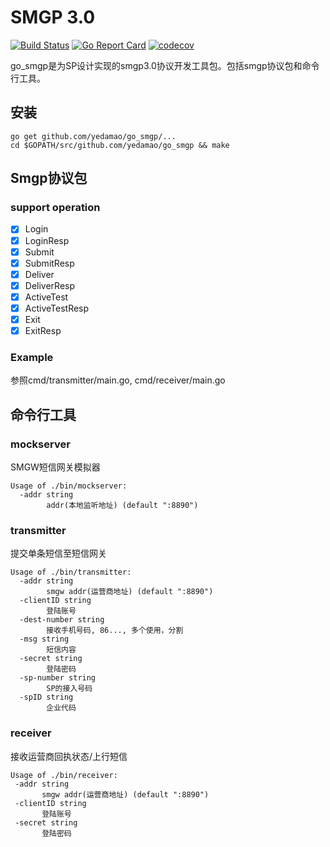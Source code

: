 # SMGP 3.0
[![Build Status](https://github.com/yedamao/go_smgp/actions/workflows/build.yml/badge.svg?branch=master)](https://github.com/yedamao/go_smgp/actions/workflows/build.yml)
[![Go Report Card](https://goreportcard.com/badge/github.com/yedamao/go_smgp)](https://goreportcard.com/report/github.com/yedamao/go_smgp)
[![codecov](https://codecov.io/gh/yedamao/go_smgp/branch/master/graph/badge.svg)](https://codecov.io/gh/yedamao/go_smgp)

go_smgp是为SP设计实现的smgp3.0协议开发工具包。包括smgp协议包和命令行工具。

## 安装
```
go get github.com/yedamao/go_smgp/...
cd $GOPATH/src/github.com/yedamao/go_smgp && make
```

## Smgp协议包

### support operation

- [x] Login
- [x] LoginResp
- [x] Submit
- [x] SubmitResp
- [x] Deliver
- [x] DeliverResp
- [x] ActiveTest
- [x] ActiveTestResp
- [x] Exit
- [x] ExitResp

### Example
参照cmd/transmitter/main.go, cmd/receiver/main.go

## 命令行工具

### mockserver
SMGW短信网关模拟器

```
Usage of ./bin/mockserver:
  -addr string
        addr(本地监听地址) (default ":8890")
```

### transmitter
提交单条短信至短信网关

```
Usage of ./bin/transmitter:
  -addr string
        smgw addr(运营商地址) (default ":8890")
  -clientID string
        登陆账号
  -dest-number string
        接收手机号码, 86..., 多个使用，分割
  -msg string
        短信内容
  -secret string
        登陆密码
  -sp-number string
        SP的接入号码
  -spID string
        企业代码
```

### receiver
接收运营商回执状态/上行短信

 ```
 Usage of ./bin/receiver:
  -addr string
        smgw addr(运营商地址) (default ":8890")
  -clientID string
        登陆账号
  -secret string
        登陆密码
 ```
 
 
